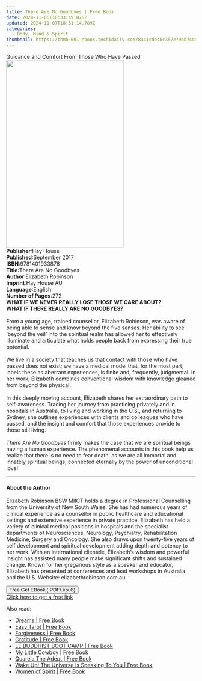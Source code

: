 ```yaml
---
title: There Are No Goodbyes | Free Book
date: 2024-11-06T18:33:49.075Z
updated: 2024-11-07T18:31:14.789Z
categories:
  - Body, Mind & Spirit
thumbnail: https://thmb-001-ebook.techidaily.com/8441cde48c357279bb7cddbdf9f3f94f03ea6ed4833ad47e64bfe8f39b689da6.jpg
---
```

<main id="book-container">
  <div class="flex flex-col">
    <div class="book-brief flex-1 py-6 px-4 sm:p-6 md:py-10 md:px-8">
      <!-- brief-->
      <div class="book-brief-main">
        Guidance and Comfort From Those Who Have Passed
      </div>
    </div>
    <div
      class="book-meta-info flex-1 grid gap-4 col-start-1 col-end-3 row-start-1 sm:mb-6 sm:grid-cols-4 lg:gap-6 lg:col-start-2 lg:row-end-6 lg:row-span-6 lg:mb-0"
    >
      <div
        class="book-meta-info-left place-content-center mt-4 p-4 text-sm leading-6 col-start-2 col-span-2 dark:text-slate-400"
      >
        <img
          class="w-full h-500 object-cover rounded-lg sm:h-255 sm:col-span-2 lg:col-span-full"
          src="https://img-001-ebook.techidaily.com/5625b3837903dc4ab4d583fb1b13f4c250b4773716c932958584e32ce3dea012.jpg"
          alt=""
          width="312"
          height="500"
        />
      </div>
      <div
        class="book-meta-info-right mt-2 col-start-1 row-start-2 col-span-3 self-center"
      >
        <!-- meta data  -->
        <div class="flex flex-col px-4 md:px-8">
          <div class="flex-1">
            <strong>Publisher</strong>:<span class="px-2">Hay House</span>
          </div>
          <div class="flex-1">
            <strong>Published</strong>:<span class="px-2">September 2017</span>
          </div>
          <div class="flex-1">
            <strong>ISBN</strong>:<span class="px-2">9781401933876</span>
          </div>
          <div class="flex-1">
            <strong>Title</strong>:<span class="px-2"
              >There Are No Goodbyes</span
            >
          </div>
          <div class="flex-1">
            <strong>Author</strong>:<span class="px-2">Elizabeth Robinson</span>
          </div>
          <div class="flex-1">
            <strong>Imprint</strong>:<span class="px-2">Hay House AU</span>
          </div>
          <div class="flex-1">
            <strong>Language</strong>:<span class="px-2">English</span>
          </div>
          <div class="flex-1">
            <strong>Number of Pages</strong>:<span class="px-2">272</span>
          </div>
        </div>
      </div>
    </div>
    <div class="book-description flex-1 py-6 px-4 sm:p-6 md:py-10 md:px-8">
      <div class="book-description-main">
        <div accordion-content="" id="description">
          <b
            >WHAT IF WE NEVER REALLY LOSE THOSE WE CARE ABOUT?<br />WHAT IF
            THERE REALLY ARE NO GOODBYES?</b
          ><br /><br />From a young age, trained counsellor, Elizabeth Robinson,
          was aware of being able to sense and know beyond the five senses. Her
          ability to see ‘beyond the veil’ into the spiritual realm has allowed
          her to effectively illuminate and articulate what holds people back
          from expressing their true potential.<br /><br />We live in a society
          that teaches us that contact with those who have passed does not
          exist; we have a medical model that, for the most part, labels these
          as aberrant experiences, is finite and, frequently, judgmental. In her
          work, Elizabeth combines conventional wisdom with knowledge gleaned
          from beyond the physical.<br /><br />In this deeply moving account,
          Elizabeth shares her extraordinary path to self-awareness. Tracing her
          journey from practicing privately and in hospitals in Australia, to
          living and working in the U.S., and returning to Sydney, she outlines
          experiences with clients and colleagues who have passed, and the
          insight and comfort that those experiences provide to those still
          living.<br /><br /><i>There Are No Goodbyes</i> firmly makes the case
          that we are spiritual beings having a human experience. The phenomenal
          accounts in this book help us realize that there is no need to fear
          death, as we are all immortal and innately spiritual beings, connected
          eternally by the power of unconditional love!
        </div>
        <div class="accordion-fader"></div>
      </div>
    </div>
    <div class="book-excerpts flex-1 py-6 px-4 sm:p-6 md:py-10 md:px-8">
      <!-- excerpts-->
      <div class="book-excerpts-main">
        <hr />
        <h4 class="placeholder placeholder-heading">
          <span>About the Author</span>
        </h4>
        <p>
          Elizabeth Robinson BSW MIICT holds a degree in Professional
          Counselling from the University of New South Wales. She has had
          numerous years of clinical experience as a counsellor in public
          healthcare and educational settings and extensive experience in
          private practice. Elizabeth has held a variety of clinical medical
          positions in hospitals and the specialist departments of
          Neurosciences, Neurology, Psychiatry, Rehabilitation Medicine, Surgery
          and Oncology. She also draws upon twenty-five years of self
          development and spiritual development adding depth and potency to her
          work. With an international clientele, Elizabeth’s wisdom and powerful
          insight has assisted many people make significant shifts and sustained
          change. Known for her gregarious style as a speaker and educator,
          Elizabeth has presented at conferences and lead workshops in Australia
          and the U.S. Website: elizabethrobinson.com.au
        </p>
      </div>
    </div>
    <div
      class="book-about-author flex-1 py-6 px-4 sm:p-6 md:py-10 md:px-8"
    ></div>
    <div class="book-free-get flex-1 py-6 px-4 sm:p-6 md:py-10 md:px-8">
      <button
        id="btn-free-get"
        class="bg-blue-500 hover:bg-blue-700 text-white font-bold py-2 px-4 rounded"
      >
        Free Get EBook (.PDF/.epub)
      </button>
      <div id="countdown-display" class="px-2 text-lg mt-2"></div>
      <a
        id="free-link"
        class="hidden bg-blue-500 hover:bg-blue-700 text-white font-bold py-2 px-4 rounded"
        href="https://www.ebooks.com/en-us/book/96321063/there-are-no-goodbyes/elizabeth-robinson/"
        target="_blank"
        >Click here to get a free link</a
      >
    </div>
    <script>
      let countdownTime = 0;
      let countdownInterval = null;
      document
        .getElementById('btn-free-get')
        .addEventListener('click', startCountdown);
      function startCountdown() {
        countdownTime = new Date().getTime() + 60000 * 3;
        countdownInterval = setInterval(updateCountdown, 1000);
        document.getElementById('btn-free-get').disabled = true;
        document
          .getElementById('btn-free-get')
          .classList.add('bg-gray-500', 'cursor-not-allowed');
      }
      function updateCountdown() {
        let currentTime = new Date().getTime();
        let timeLeft = countdownTime - currentTime;
        let secondsLeft = Math.floor(timeLeft / 1000);
        document.getElementById('countdown-display').innerHTML =
          `Remaining time: ${secondsLeft} seconds.`;
        if (secondsLeft <= 0) {
          clearInterval(countdownInterval);
          document.getElementById('btn-free-get').classList.add('hidden');
          document.getElementById('free-link').classList.remove('hidden');
          document.getElementById('countdown-display').innerHTML = '';
        }
      }
    </script>
  </div>
</main>

<ins class="adsbygoogle"
      style="display:block"
      data-ad-client="ca-pub-7571918770474297"
      data-ad-slot="8358498916"
      data-ad-format="auto"
      data-full-width-responsive="true"></ins>
    

<span class="atpl-alsoreadstyle">Also read:</span>
<div><ul>
<li><a href="https://novels-ebooks.techidaily.com/209845687-9781936470679-dreams/"><u>Dreams | Free Book</u></a></li>
<li><a href="https://novels-ebooks.techidaily.com/209845730-9780996776028-easy-tarot/"><u>Easy Tarot | Free Book</u></a></li>
<li><a href="https://novels-ebooks.techidaily.com/209845682-9781936470471-forgiveness/"><u>Forgiveness | Free Book</u></a></li>
<li><a href="https://novels-ebooks.techidaily.com/209845677-9781936470495-gratitude/"><u>Gratitude | Free Book</u></a></li>
<li><a href="https://novels-ebooks.techidaily.com/209845053-9781946005014-le-buddhist-boot-camp/"><u>LE BUDDHIST BOOT CAMP | Free Book</u></a></li>
<li><a href="https://novels-ebooks.techidaily.com/209845824-9781938962257-my-little-cowboy/"><u>My Little Cowboy | Free Book</u></a></li>
<li><a href="https://novels-ebooks.techidaily.com/209845471-9781911134169-quareia-the-adept/"><u>Quareia The Adept | Free Book</u></a></li>
<li><a href="https://novels-ebooks.techidaily.com/209845916-9780692792971-wake-up-the-universe-is-speaking-to-you/"><u>Wake Up! The Universe Is Speaking To You | Free Book</u></a></li>
<li><a href="https://novels-ebooks.techidaily.com/209845635-9781946088130-women-of-spirit/"><u>Women of Spirit | Free Book</u></a></li>
</ul></div>

